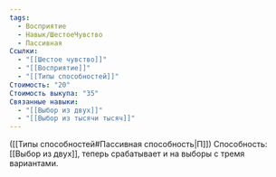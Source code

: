 ```yaml
---
tags:
  - Восприятие
  - Навык/ШестоеЧувство
  - Пассивная
Ссылки:
  - "[[Шестое чувство]]"
  - "[[Восприятие]]"
  - "[[Типы способностей]]"
Стоимость: "20"
Стоимость выкупа: "35"
Связанные навыки:
  - "[[Выбор из двух]]"
  - "[[Выбор из тысячи тысяч]]"
---
```

([[Типы способностей#Пассивная способность|П]]) Способность: [[Выбор из двух]], теперь срабатывает и на выборы с тремя вариантами. 